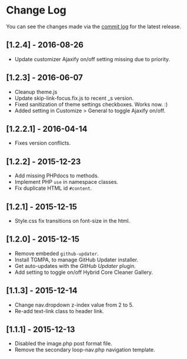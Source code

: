 # Change Log

You can see the changes made via the [commit log](https://github.com/thefrosty/The-One-Theme/commits/master) for the latest release.

## [1.2.4] - 2016-08-26

* Update customizer Ajaxify on/off setting missing due to priority.

## [1.2.3] - 2016-06-07

* Cleanup theme.js
* Update skip-link-focus.fix.js to recent _s version.
* Fixed sanitization of theme settings checkboxes. Works now. :)
* Added setting in Customize > General to toggle Ajaxify on/off.

## [1.2.2.1] - 2016-04-14

* Fixes version conflicts.

## [1.2.2] - 2015-12-23

* Add missing PHPdocs to methods.
* Implement PHP `use` in namespace classes.
* Fix duplicate HTML id `#content`.

## [1.2.1] - 2015-12-15

* Style.css fix transitions on font-size in the html.

## [1.2.0] - 2015-12-15

* Remove embeded `github-updater`.
* Install TGMPA, to manage GitHub Updater installer.
* Get auto-updates with the *GitHub Updater* plugin.
* Add setting to toggle on/off Hybrid Core Cleaner Gallery.

## [1.1.3] - 2015-12-14

* Change nav.dropdown z-index value from 2 to 5.
* Re-add text-link class to header link.

## [1.1.1] - 2015-12-13

* Disabled the image.php post format file.
* Remove the secondary loop-nav.php navigation template.